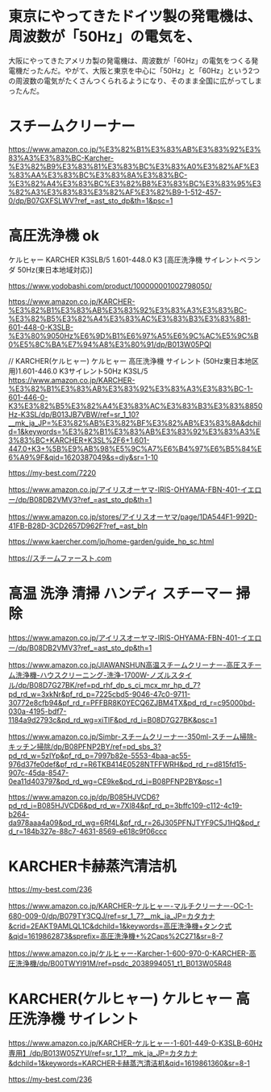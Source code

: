 # 東京にやってきたドイツ製の発電機は、周波数が「50Hz」の電気を、
大阪にやってきたアメリカ製の発電機は、周波数が「60Hz」の電気をつくる発電機だったんだ。やがて、大阪と東京を中心に「50Hz」と「60Hz」という2つの周波数の電気がたくさんつくられるようになり、そのまま全国に広がってしまったんだ。

# スチームクリーナー


https://www.amazon.co.jp/%E3%82%B1%E3%83%AB%E3%83%92%E3%83%A3%E3%83%BC-Karcher-%E3%82%B9%E3%83%81%E3%83%BC%E3%83%A0%E3%82%AF%E3%83%AA%E3%83%BC%E3%83%8A%E3%83%BC-%E3%82%A4%E3%83%BC%E3%82%B8%E3%83%BC%E3%83%95%E3%82%A3%E3%83%83%E3%82%AF%E3%82%B9-1-512-457-0/dp/B07GXFSLWV?ref_=ast_sto_dp&th=1&psc=1

# 高圧洗浄機	ok
ケルヒャー KARCHER
K3SLB/5 1.601-448.0 K3 [高圧洗浄機 サイレントベランダ 50Hz(東日本地域対応)]

https://www.yodobashi.com/product/100000001002798050/


https://www.amazon.co.jp/KARCHER-%E3%82%B1%E3%83%AB%E3%83%92%E3%83%A3%E3%83%BC-%E3%82%B5%E3%82%A4%E3%83%AC%E3%83%B3%E3%83%881-601-448-0-K3SLB-%E3%80%9050Hz%E6%9D%B1%E6%97%A5%E6%9C%AC%E5%9C%B0%E5%8C%BA%E7%94%A8%E3%80%91/dp/B013W05PQI

// KARCHER(ケルヒャー) ケルヒャー 高圧洗浄機 サイレント (50Hz東日本地区用)1.601-446.0 K3サイレント50Hz K3SL/5
https://www.amazon.co.jp/KARCHER-%E3%82%B1%E3%83%AB%E3%83%92%E3%83%A3%E3%83%BC-1-601-446-0-K3%E3%82%B5%E3%82%A4%E3%83%AC%E3%83%B3%E3%83%8850Hz-K3SL/dp/B013JB7VBW/ref=sr_1_10?__mk_ja_JP=%E3%82%AB%E3%82%BF%E3%82%AB%E3%83%8A&dchild=1&keywords=%E3%82%B1%E3%83%AB%E3%83%92%E3%83%A3%E3%83%BC+KARCHER+K3SL%2F6+1.601-447.0+K3+%5B%E9%AB%98%E5%9C%A7%E6%B4%97%E6%B5%84%E6%A9%9F&qid=1620387049&s=diy&sr=1-10

https://my-best.com/7220

https://www.amazon.co.jp/アイリスオーヤマ-IRIS-OHYAMA-FBN-401-イエロー/dp/B08DB2VMV3?ref_=ast_sto_dp&th=1

 https://www.amazon.co.jp/stores/アイリスオーヤマ/page/1DA544F1-992D-41FB-B28D-3CD2657D962F?ref_=ast_bln
 
https://www.kaercher.com/jp/home-garden/guide_hp_sc.html

https://スチームファースト.com

# 高温 洗浄 清掃 ハンディ スチーマー 掃除 
https://www.amazon.co.jp/アイリスオーヤマ-IRIS-OHYAMA-FBN-401-イエロー/dp/B08DB2VMV3?ref_=ast_sto_dp&th=1

https://www.amazon.co.jp/JIAWANSHUN高温スチームクリーナー-高圧スチーム洗浄機-ハウスクリーニング-洗浄-1700W-ノズルスタイル/dp/B08D7G27BK/ref=pd_rhf_dp_s_ci_mcx_mr_hp_d_7?pd_rd_w=3xkNr&pf_rd_p=7225cbd5-9046-47c0-9711-30772e8cfb94&pf_rd_r=PFFBR8K0YECQ6ZJBM4TX&pd_rd_r=c95000bd-030a-4195-bdf7-1184a9d2793c&pd_rd_wg=xiTlF&pd_rd_i=B08D7G27BK&psc=1

https://www.amazon.co.jp/Simbr-スチームクリーナー-350ml-スチーム掃除-キッチン掃除/dp/B08PFNP2BY/ref=pd_sbs_3?pd_rd_w=5zIYp&pf_rd_p=7997b82e-5553-4baa-ac55-976d37fe0def&pf_rd_r=R6TKB414E0528NTFFWRH&pd_rd_r=d815fd15-907c-45da-8547-0ea11d403797&pd_rd_wg=CE9ke&pd_rd_i=B08PFNP2BY&psc=1

https://www.amazon.co.jp/dp/B085HJVCD6?pd_rd_i=B085HJVCD6&pd_rd_w=7Xl84&pf_rd_p=3bffc109-c112-4c19-b264-da978aaa4a09&pd_rd_wg=6Rf4L&pf_rd_r=26J305PFNJTYF9C5J1HQ&pd_rd_r=184b327e-88c7-4631-8569-e618c9f06ccc


# KARCHER卡赫蒸汽清洁机
https://my-best.com/236
 
 https://www.amazon.co.jp/KARCHER-ケルヒャー-マルチクリーナー-OC-1-680-009-0/dp/B079TY3CQJ/ref=sr_1_7?__mk_ja_JP=カタカナ&crid=2EAKT9AMLQL1C&dchild=1&keywords=高圧洗浄機+タンク式&qid=1619862873&sprefix=高圧洗浄機+%2Caps%2C271&sr=8-7

https://www.amazon.co.jp/ケルヒャー-Karcher-1-600-970-0-KARCHER-高圧洗浄機/dp/B00TWYI91M/ref=psdc_2038994051_t1_B013W05R48

# KARCHER(ケルヒャー) ケルヒャー 高圧洗浄機 サイレント 
https://www.amazon.co.jp/KARCHER-ケルヒャー-1-601-449-0-K3SLB-60Hz専用】/dp/B013W05ZYU/ref=sr_1_1?__mk_ja_JP=カタカナ&dchild=1&keywords=KARCHER卡赫蒸汽清洁机&qid=1619861360&sr=8-1

https://my-best.com/236

